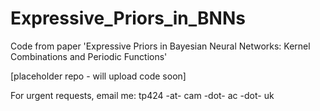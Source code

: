# Expressive_Priors_in_BNNs
Code from paper 'Expressive Priors in Bayesian Neural Networks: Kernel Combinations and Periodic Functions' 

[placeholder repo - will upload code soon]

For urgent requests, email me: tp424 -at- cam -dot- ac -dot- uk
